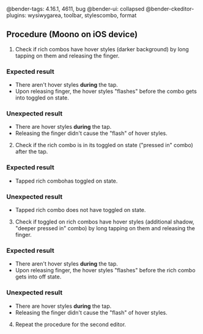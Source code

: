 @bender-tags: 4.16.1, 4611, bug
@bender-ui: collapsed
@bender-ckeditor-plugins: wysiwygarea, toolbar, stylescombo, format

## Procedure (Moono on iOS device)

1. Check if rich combos have hover styles (darker background) by long tapping on them and releasing the finger.

  ### Expected result

  * There aren't hover styles **during** the tap.
  * Upon releasing finger, the hover styles "flashes" before the combo gets into toggled on state.

  ### Unexpected result

  * There are hover styles **during** the tap.
  * Releasing the finger didn't cause the "flash" of hover styles.

2. Check if the rich combo is in its toggled on state ("pressed in" combo) after the tap.

  ### Expected result

  * Tapped rich combohas toggled on state.

  ### Unexpected result

  * Tapped rich combo does not have toggled on state.

3. Check if toggled on rich combos have hover styles (additional shadow, "deeper pressed in" combo) by long tapping on them and releasing the finger.

  ### Expected result

  * There aren't hover styles **during** the tap.
  * Upon releasing finger, the hover styles "flashes" before the rich combo gets into off state.

  ### Unexpected result

  * There are hover styles **during** the tap.
  * Releasing the finger didn't cause the "flash" of hover styles.

4. Repeat the procedure for the second editor.
